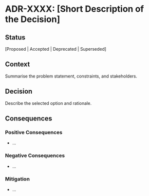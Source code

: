 # ADR-XXXX: [Short Description of the Decision]

## Status
[Proposed | Accepted | Deprecated | Superseded]

## Context
Summarise the problem statement, constraints, and stakeholders.

## Decision
Describe the selected option and rationale.

## Consequences
### Positive Consequences
- ...

### Negative Consequences
- ...

### Mitigation
- ...
